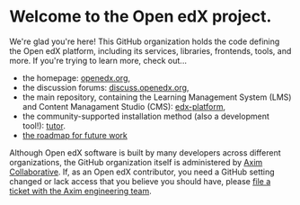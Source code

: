 # Welcome to the Open edX project.

We're glad you're here!
This GitHub organization holds the code defining the Open edX platform,
including its services, libraries, frontends, tools, and more.
If you're trying to learn more, check out...

* the homepage: [openedx.org](https://openedx.org),
* the discussion forums: [discuss.openedx.org](https://discuss.openedx.org/),
* the main repository, containing the Learning Management System (LMS) and Content Managament Studio (CMS): [edx-platform](https://github.com/openedx/edx-platform),
* the community-supported installation method (also a development tool!): [tutor](https://docs.tutor.overhang.io/).
* [the roadmap for future work](https://github.com/orgs/openedx/projects/4)

Although Open edX software is built by many developers across different organizations,
the GitHub organization itself is administered by [Axim Collaborative](https://axim.org).
If, as an Open edX contributor,
you need a GitHub setting changed or lack access that you believe you should have,
please [file a ticket with the Axim engineering team](https://github.com/openedx/axim-engineering/issues/new/choose).

